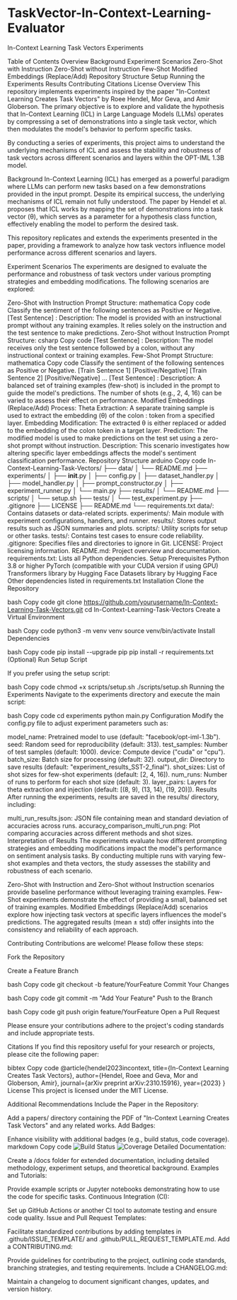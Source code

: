 # TaskVector-In-Context-Learning-Evaluator
In-Context Learning Task Vectors Experiments

Table of Contents
Overview
Background
Experiment Scenarios
Zero-Shot with Instruction
Zero-Shot without Instruction
Few-Shot
Modified Embeddings (Replace/Add)
Repository Structure
Setup
Running the Experiments
Results
Contributing
Citations
License
Overview
This repository implements experiments inspired by the paper "In-Context Learning Creates Task Vectors" by Roee Hendel, Mor Geva, and Amir Globerson. The primary objective is to explore and validate the hypothesis that In-Context Learning (ICL) in Large Language Models (LLMs) operates by compressing a set of demonstrations into a single task vector, which then modulates the model's behavior to perform specific tasks.

By conducting a series of experiments, this project aims to understand the underlying mechanisms of ICL and assess the stability and robustness of task vectors across different scenarios and layers within the OPT-IML 1.3B model.

Background
In-Context Learning (ICL) has emerged as a powerful paradigm where LLMs can perform new tasks based on a few demonstrations provided in the input prompt. Despite its empirical success, the underlying mechanisms of ICL remain not fully understood. The paper by Hendel et al. proposes that ICL works by mapping the set of demonstrations into a task vector (θ), which serves as a parameter for a hypothesis class function, effectively enabling the model to perform the desired task.

This repository replicates and extends the experiments presented in the paper, providing a framework to analyze how task vectors influence model performance across different scenarios and layers.

Experiment Scenarios
The experiments are designed to evaluate the performance and robustness of task vectors under various prompting strategies and embedding modifications. The following scenarios are explored:

Zero-Shot with Instruction
Prompt Structure:
mathematica
Copy code
Classify the sentiment of the following sentences as Positive or Negative.
[Test Sentence] :
Description: The model is provided with an instructional prompt without any training examples. It relies solely on the instruction and the test sentence to make predictions.
Zero-Shot without Instruction
Prompt Structure:
csharp
Copy code
[Test Sentence] :
Description: The model receives only the test sentence followed by a colon, without any instructional context or training examples.
Few-Shot
Prompt Structure:
mathematica
Copy code
Classify the sentiment of the following sentences as Positive or Negative.
[Train Sentence 1] [Positive/Negative]
[Train Sentence 2] [Positive/Negative]
...
[Test Sentence] :
Description: A balanced set of training examples (few-shot) is included in the prompt to guide the model's predictions. The number of shots (e.g., 2, 4, 16) can be varied to assess their effect on performance.
Modified Embeddings (Replace/Add)
Process:
Theta Extraction: A separate training sample is used to extract the embedding (θ) of the colon : token from a specified layer.
Embedding Modification: The extracted θ is either replaced or added to the embedding of the colon token in a target layer.
Prediction: The modified model is used to make predictions on the test set using a zero-shot prompt without instruction.
Description: This scenario investigates how altering specific layer embeddings affects the model's sentiment classification performance.
Repository Structure
arduino
Copy code
In-Context-Learning-Task-Vectors/
├── data/
│   └── README.md
├── experiments/
│   ├── __init__.py
│   ├── config.py
│   ├── dataset_handler.py
│   ├── model_handler.py
│   ├── prompt_constructor.py
│   ├── experiment_runner.py
│   └── main.py
├── results/
│   └── README.md
├── scripts/
│   └── setup.sh
├── tests/
│   └── test_experiment.py
├── .gitignore
├── LICENSE
├── README.md
└── requirements.txt
data/: Contains datasets or data-related scripts.
experiments/: Main module with experiment configurations, handlers, and runner.
results/: Stores output results such as JSON summaries and plots.
scripts/: Utility scripts for setup or other tasks.
tests/: Contains test cases to ensure code reliability.
.gitignore: Specifies files and directories to ignore in Git.
LICENSE: Project licensing information.
README.md: Project overview and documentation.
requirements.txt: Lists all Python dependencies.
Setup
Prerequisites
Python 3.8 or higher
PyTorch (compatible with your CUDA version if using GPU)
Transformers library by Hugging Face
Datasets library by Hugging Face
Other dependencies listed in requirements.txt
Installation
Clone the Repository

bash
Copy code
git clone https://github.com/yourusername/In-Context-Learning-Task-Vectors.git
cd In-Context-Learning-Task-Vectors
Create a Virtual Environment

bash
Copy code
python3 -m venv venv
source venv/bin/activate
Install Dependencies

bash
Copy code
pip install --upgrade pip
pip install -r requirements.txt
(Optional) Run Setup Script

If you prefer using the setup script:

bash
Copy code
chmod +x scripts/setup.sh
./scripts/setup.sh
Running the Experiments
Navigate to the experiments directory and execute the main script:

bash
Copy code
cd experiments
python main.py
Configuration
Modify the config.py file to adjust experiment parameters such as:

model_name: Pretrained model to use (default: "facebook/opt-iml-1.3b").
seed: Random seed for reproducibility (default: 313).
test_samples: Number of test samples (default: 1000).
device: Compute device ("cuda" or "cpu").
batch_size: Batch size for processing (default: 32).
output_dir: Directory to save results (default: "experiment_results_SST-2_final").
shot_sizes: List of shot sizes for few-shot experiments (default: [2, 4, 16]).
num_runs: Number of runs to perform for each shot size (default: 3).
layer_pairs: Layers for theta extraction and injection (default: [(8, 9), (13, 14), (19, 20)]).
Results
After running the experiments, results are saved in the results/ directory, including:

multi_run_results.json: JSON file containing mean and standard deviation of accuracies across runs.
accuracy_comparison_multi_run.png: Plot comparing accuracies across different methods and shot sizes.
Interpretation of Results
The experiments evaluate how different prompting strategies and embedding modifications impact the model's performance on sentiment analysis tasks. By conducting multiple runs with varying few-shot examples and theta vectors, the study assesses the stability and robustness of each scenario.

Zero-Shot with Instruction and Zero-Shot without Instruction scenarios provide baseline performance without leveraging training examples.
Few-Shot experiments demonstrate the effect of providing a small, balanced set of training examples.
Modified Embeddings (Replace/Add) scenarios explore how injecting task vectors at specific layers influences the model's predictions.
The aggregated results (mean ± std) offer insights into the consistency and reliability of each approach.

Contributing
Contributions are welcome! Please follow these steps:

Fork the Repository

Create a Feature Branch

bash
Copy code
git checkout -b feature/YourFeature
Commit Your Changes

bash
Copy code
git commit -m "Add Your Feature"
Push to the Branch

bash
Copy code
git push origin feature/YourFeature
Open a Pull Request

Please ensure your contributions adhere to the project's coding standards and include appropriate tests.

Citations
If you find this repository useful for your research or projects, please cite the following paper:

bibtex
Copy code
@article{hendel2023incontext,
  title={In-Context Learning Creates Task Vectors},
  author={Hendel, Roee and Geva, Mor and Globerson, Amir},
  journal={arXiv preprint arXiv:2310.15916},
  year={2023}
}
License
This project is licensed under the MIT License.

Additional Recommendations
Include the Paper in the Repository:

Add a papers/ directory containing the PDF of "In-Context Learning Creates Task Vectors" and any related works.
Add Badges:

Enhance visibility with additional badges (e.g., build status, code coverage).
markdown
Copy code
![Build Status](https://img.shields.io/github/actions/workflow/status/yourusername/In-Context-Learning-Task-Vectors/python-app.yml?branch=main)
![Coverage](https://img.shields.io/codecov/c/github/yourusername/In-Context-Learning-Task-Vectors)
Detailed Documentation:

Create a /docs folder for extended documentation, including detailed methodology, experiment setups, and theoretical background.
Examples and Tutorials:

Provide example scripts or Jupyter notebooks demonstrating how to use the code for specific tasks.
Continuous Integration (CI):

Set up GitHub Actions or another CI tool to automate testing and ensure code quality.
Issue and Pull Request Templates:

Facilitate standardized contributions by adding templates in .github/ISSUE_TEMPLATE/ and .github/PULL_REQUEST_TEMPLATE.md.
Add a CONTRIBUTING.md:

Provide guidelines for contributing to the project, outlining code standards, branching strategies, and testing requirements.
Include a CHANGELOG.md:

Maintain a changelog to document significant changes, updates, and version history.
